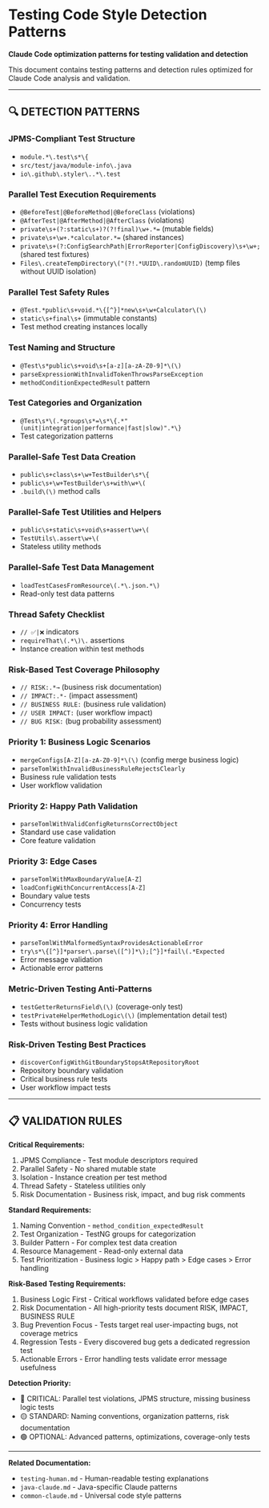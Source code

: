 # Testing Code Style Detection Patterns

**Claude Code optimization patterns for testing validation and detection**

This document contains testing patterns and detection rules optimized for Claude Code analysis and validation.

---

## 🔍 DETECTION PATTERNS

### JPMS-Compliant Test Structure
- `module.*\.test\s*\{`
- `src/test/java/module-info\.java`
- `io\.github\.styler\..*\.test`

### Parallel Test Execution Requirements
- `@BeforeTest|@BeforeMethod|@BeforeClass` (violations)
- `@AfterTest|@AfterMethod|@AfterClass` (violations)
- `private\s+(?:static\s+)?(?!final)\w+.*=` (mutable fields)
- `private\s+\w+.*calculator.*=` (shared instances)
- `private\s+(?:ConfigSearchPath|ErrorReporter|ConfigDiscovery)\s+\w+;` (shared test fixtures)
- `Files\.createTempDirectory\("(?!.*UUID\.randomUUID)` (temp files without UUID isolation)

### Parallel Test Safety Rules
- `@Test.*public\s+void.*\{[^}]*new\s+\w+Calculator\(\)`
- `static\s+final\s+` (immutable constants)
- Test method creating instances locally

### Test Naming and Structure
- `@Test\s*public\s+void\s+[a-z][a-zA-Z0-9]*\(\)`
- `parseExpressionWithInvalidTokenThrowsParseException`
- `methodConditionExpectedResult` pattern

### Test Categories and Organization
- `@Test\s*\(.*groups\s*=\s*\{.*"(unit|integration|performance|fast|slow)".*\}`
- Test categorization patterns

### Parallel-Safe Test Data Creation
- `public\s+class\s+\w+TestBuilder\s*\{`
- `public\s+\w+TestBuilder\s+with\w+\(`
- `.build\(\)` method calls

### Parallel-Safe Test Utilities and Helpers
- `public\s+static\s+void\s+assert\w+\(`
- `TestUtils\.assert\w+\(`
- Stateless utility methods

### Parallel-Safe Test Data Management
- `loadTestCasesFromResource\(.*\.json.*\)`
- Read-only test data patterns

### Thread Safety Checklist
- `// ✅|❌` indicators
- `requireThat\(.*\)\.` assertions
- Instance creation within test methods

### Risk-Based Test Coverage Philosophy
- `// RISK:.*→` (business risk documentation)
- `// IMPACT:.*-` (impact assessment)
- `// BUSINESS RULE:` (business rule validation)
- `// USER IMPACT:` (user workflow impact)
- `// BUG RISK:` (bug probability assessment)

### Priority 1: Business Logic Scenarios
- `mergeConfigs[A-Z][a-zA-Z0-9]*\(\)` (config merge business logic)
- `parseTomlWithInvalidBusinessRuleRejectsClearly`
- Business rule validation tests
- User workflow validation

### Priority 2: Happy Path Validation
- `parseTomlWithValidConfigReturnsCorrectObject`
- Standard use case validation
- Core feature validation

### Priority 3: Edge Cases
- `parseTomlWithMaxBoundaryValue[A-Z]`
- `loadConfigWithConcurrentAccess[A-Z]`
- Boundary value tests
- Concurrency tests

### Priority 4: Error Handling
- `parseTomlWithMalformedSyntaxProvidesActionableError`
- `try\s*\{[^}]*parser\.parse\([^)]*\);[^}]*fail\(.*Expected`
- Error message validation
- Actionable error patterns

### Metric-Driven Testing Anti-Patterns
- `testGetterReturnsField\(\)` (coverage-only test)
- `testPrivateHelperMethodLogic\(\)` (implementation detail test)
- Tests without business logic validation

### Risk-Driven Testing Best Practices
- `discoverConfigWithGitBoundaryStopsAtRepositoryRoot`
- Repository boundary validation
- Critical business rule tests
- User workflow impact tests

---

## 📋 VALIDATION RULES

**Critical Requirements:**
1. JPMS Compliance - Test module descriptors required
2. Parallel Safety - No shared mutable state
3. Isolation - Instance creation per test method
4. Thread Safety - Stateless utilities only
5. Risk Documentation - Business risk, impact, and bug risk comments

**Standard Requirements:**
1. Naming Convention - `method_condition_expectedResult`
2. Test Organization - TestNG groups for categorization
3. Builder Pattern - For complex test data creation
4. Resource Management - Read-only external data
5. Test Prioritization - Business logic > Happy path > Edge cases > Error handling

**Risk-Based Testing Requirements:**
1. Business Logic First - Critical workflows validated before edge cases
2. Risk Documentation - All high-priority tests document RISK, IMPACT, BUSINESS RULE
3. Bug Prevention Focus - Tests target real user-impacting bugs, not coverage metrics
4. Regression Tests - Every discovered bug gets a dedicated regression test
5. Actionable Errors - Error handling tests validate error message usefulness

**Detection Priority:**
- 🔴 CRITICAL: Parallel test violations, JPMS structure, missing business logic tests
- 🟡 STANDARD: Naming conventions, organization patterns, risk documentation
- 🟢 OPTIONAL: Advanced patterns, optimizations, coverage-only tests

---

**Related Documentation:**
- `testing-human.md` - Human-readable testing explanations
- `java-claude.md` - Java-specific Claude patterns
- `common-claude.md` - Universal code style patterns